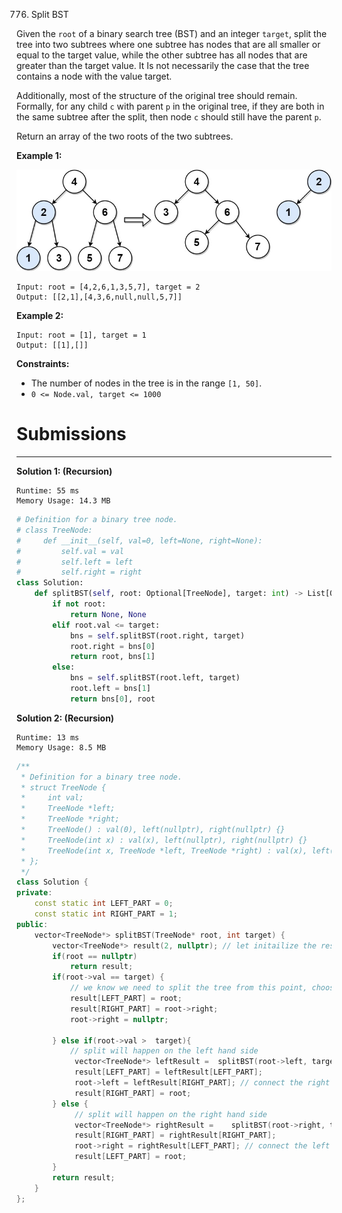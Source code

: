 776. Split BST

Given the `root` of a binary search tree (BST) and an integer `target`, split the tree into two subtrees where one subtree has nodes that are all smaller or equal to the target value, while the other subtree has all nodes that are greater than the target value. It Is not necessarily the case that the tree contains a node with the value target.

Additionally, most of the structure of the original tree should remain. Formally, for any child `c` with parent `p` in the original tree, if they are both in the same subtree after the split, then node `c` should still have the parent `p`.

Return an array of the two roots of the two subtrees.

 

**Example 1:**

![776_split-tree.jpg](img/776_split-tree.jpg)
```
Input: root = [4,2,6,1,3,5,7], target = 2
Output: [[2,1],[4,3,6,null,null,5,7]]
```

**Example 2:**
```
Input: root = [1], target = 1
Output: [[1],[]]
```

**Constraints:**

* The number of nodes in the tree is in the range `[1, 50]`.
* `0 <= Node.val, target <= 1000`

# Submissions
---
**Solution 1: (Recursion)**
```
Runtime: 55 ms
Memory Usage: 14.3 MB
```
```python
# Definition for a binary tree node.
# class TreeNode:
#     def __init__(self, val=0, left=None, right=None):
#         self.val = val
#         self.left = left
#         self.right = right
class Solution:
    def splitBST(self, root: Optional[TreeNode], target: int) -> List[Optional[TreeNode]]:
        if not root:
            return None, None
        elif root.val <= target:
            bns = self.splitBST(root.right, target)
            root.right = bns[0]
            return root, bns[1]
        else:
            bns = self.splitBST(root.left, target)
            root.left = bns[1]
            return bns[0], root
```

**Solution 2: (Recursion)**
```
Runtime: 13 ms
Memory Usage: 8.5 MB
```
```c++
/**
 * Definition for a binary tree node.
 * struct TreeNode {
 *     int val;
 *     TreeNode *left;
 *     TreeNode *right;
 *     TreeNode() : val(0), left(nullptr), right(nullptr) {}
 *     TreeNode(int x) : val(x), left(nullptr), right(nullptr) {}
 *     TreeNode(int x, TreeNode *left, TreeNode *right) : val(x), left(left), right(right) {}
 * };
 */
class Solution {
private: 
    const static int LEFT_PART = 0;
    const static int RIGHT_PART = 1;
public:
    vector<TreeNode*> splitBST(TreeNode* root, int target) {
        vector<TreeNode*> result(2, nullptr); // let initailize the result with null values
        if(root == nullptr)
            return result;    
        if(root->val == target) {
            // we know we need to split the tree from this point, choose root on left side
            result[LEFT_PART] = root;
            result[RIGHT_PART] = root->right;
            root->right = nullptr;
            
        } else if(root->val >  target){
            // split will happen on the left hand side 
             vector<TreeNode*> leftResult =  splitBST(root->left, target);
             result[LEFT_PART] = leftResult[LEFT_PART];
             root->left = leftResult[RIGHT_PART]; // connect the right subtree on left side
             result[RIGHT_PART] = root;      
        } else {
             // split will happen on the right hand side 
             vector<TreeNode*> rightResult =    splitBST(root->right, target);
             result[RIGHT_PART] = rightResult[RIGHT_PART];
             root->right = rightResult[LEFT_PART]; // connect the left subtree on right side
             result[LEFT_PART] = root;  
        }
        return result;
    }
};
```

